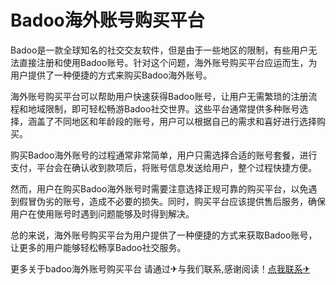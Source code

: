 # Badoo海外账号购买平台

Badoo是一款全球知名的社交交友软件，但是由于一些地区的限制，有些用户无法直接注册和使用Badoo账号。针对这个问题，海外账号购买平台应运而生，为用户提供了一种便捷的方式来购买Badoo海外账号。

海外账号购买平台可以帮助用户快速获得Badoo账号，让用户无需繁琐的注册流程和地域限制，即可轻松畅游Badoo社交世界。这些平台通常提供多种账号选择，涵盖了不同地区和年龄段的账号，用户可以根据自己的需求和喜好进行选择购买。

购买Badoo海外账号的过程通常非常简单，用户只需选择合适的账号套餐，进行支付，平台会在确认收到款项后，将账号信息发送给用户，整个过程快捷方便。

然而，用户在购买Badoo海外账号时需要注意选择正规可靠的购买平台，以免遇到假冒伪劣的账号，造成不必要的损失。同时，购买平台应该提供售后服务，确保用户在使用账号时遇到问题能够及时得到解决。

总的来说，海外账号购买平台为用户提供了一种便捷的方式来获取Badoo账号，让更多的用户能够轻松畅享Badoo社交服务。

更多关于badoo海外账号购买平台 请通过✈与我们联系,感谢阅读！[点我联系✈](https://www.G208.com)